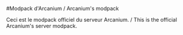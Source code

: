 #Modpack d'Arcanium / Arcanium's modpack

Ceci est le modpack officiel du serveur Arcanium. / This is the official Arcanium's server modpack.  
